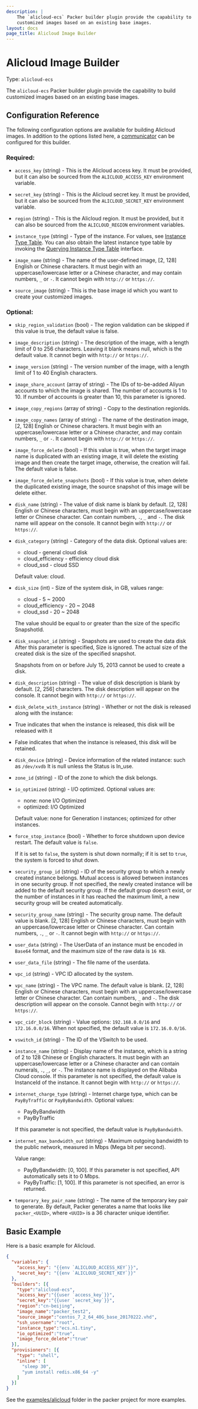 ```yaml
---
description: |
    The `alicloud-ecs` Packer builder plugin provide the capability to build
    customized images based on an existing base images.
layout: docs
page_title: Alicloud Image Builder
---
```


# Alicloud Image Builder

Type: `alicloud-ecs`

The `alicloud-ecs` Packer builder plugin provide the capability to build
customized images based on an existing base images.

## Configuration Reference

The following configuration options are available for building Alicloud images.
In addition to the options listed here,
a [communicator](/docs/templates/communicator.html) can be configured for this
builder.

### Required:

-   `access_key` (string) - This is the Alicloud access key. It must be provided,
    but it can also be sourced from the `ALICLOUD_ACCESS_KEY` environment
    variable.

-   `secret_key` (string) - This is the Alicloud secret key. It must be provided,
    but it can also be sourced from the `ALICLOUD_SECRET_KEY` environment
    variable.

-   `region` (string) - This is the Alicloud region. It must be provided, but it
    can also be sourced from the `ALICLOUD_REGION` environment variables.

-   `instance_type` (string) - Type of the instance. For values, see [Instance
    Type Table](). You can also obtain the latest instance type table by invoking
    the [Querying Instance Type
    Table](https://intl.aliyun.com/help/doc-detail/25620.htm?spm=a3c0i.o25499en.a3.6.Dr1bik)
    interface.

-   `image_name` (string) - The name of the user-defined image, \[2, 128\] English
    or Chinese characters. It must begin with an uppercase/lowercase letter or
    a Chinese character, and may contain numbers, `_` or `-`. It cannot begin with
    `http://` or `https://`.

-   `source_image` (string) - This is the base image id which you want to create
    your customized images.

### Optional:

-   `skip_region_validation` (bool) - The region validation can be skipped if this
    value is true, the default value is false.

-   `image_description` (string) - The description of the image, with a length
    limit of 0 to 256 characters. Leaving it blank means null, which is the
    default value. It cannot begin with `http://` or `https://`.

-   `image_version` (string) - The version number of the image, with a length limit
    of 1 to 40 English characters.

-   `image_share_account` (array of string) - The IDs of to-be-added Aliyun
    accounts to which the image is shared. The number of accounts is 1 to 10. If
    number of accounts is greater than 10, this parameter is ignored.

-   `image_copy_regions` (array of string) - Copy to the destination regionIds.

-   `image_copy_names` (array of string) - The name of the destination image, \[2,
    128\] English or Chinese characters. It must begin with an uppercase/lowercase
    letter or a Chinese character, and may contain numbers, `_` or `-`. It cannot
    begin with `http://` or `https://`.

-   `image_force_delete` (bool) - If this value is true, when the target image name
    is duplicated with an existing image, it will delete the existing image and
    then create the target image, otherwise, the creation will fail. The default
    value is false.

-   `image_force_delete_snapshots` (bool) - If this value is true, when delete the
    duplicated existing image, the source snapshot of this image will be delete
    either.

-   `disk_name` (string) - The value of disk name is blank by default. \[2, 128\]
    English or Chinese characters, must begin with an uppercase/lowercase letter
    or Chinese character. Can contain numbers, `.`, `_` and `-`. The disk name
    will appear on the console. It cannot begin with `http://` or `https://`.

-   `disk_category` (string) - Category of the data disk. Optional values are:
    -   cloud - general cloud disk
    -   cloud\_efficiency - efficiency cloud disk
    -   cloud\_ssd - cloud SSD

    Default value: cloud.

-   `disk_size` (int) - Size of the system disk, in GB, values range:
    -   cloud - 5 ~ 2000
    -   cloud\_efficiency - 20 ~ 2048
    -   cloud\_ssd - 20 ~ 2048

    The value should be equal to or greater than the size of the specific SnapshotId.

-   `disk_snapshot_id` (string) - Snapshots are used to create the data disk
    After this parameter is specified, Size is ignored. The actual size of the
    created disk is the size of the specified snapshot.

    Snapshots from on or before July 15, 2013 cannot be used to create a disk.

-   `disk_description` (string) - The value of disk description is blank by default. \[2, 256\] characters. The disk description will appear on the console. It cannot begin with `http://` or `https://`.

-   `disk_delete_with_instance` (string) - Whether or not the disk is released along with the instance:
-   True indicates that when the instance is released, this disk will be released with it
-   False indicates that when the instance is released, this disk will be retained.

-   `disk_device` (string) - Device information of the related instance: such as
    `/dev/xvdb` It is null unless the Status is In\_use.

-   `zone_id` (string) - ID of the zone to which the disk belongs.

-   `io_optimized` (string) - I/O optimized. Optional values are:
    -   none: none I/O Optimized
    -   optimized: I/O Optimized

    Default value: none for Generation I instances; optimized for other instances.

-   `force_stop_instance` (bool) - Whether to force shutdown upon device restart.
    The default value is `false`.

    If it is set to `false`, the system is shut down normally; if it is set to
    `true`, the system is forced to shut down.

-   `security_group_id` (string) - ID of the security group to which a newly
    created instance belongs. Mutual access is allowed between instances in one
    security group. If not specified, the newly created instance will be added to
    the default security group. If the default group doesn’t exist, or the number
    of instances in it has reached the maximum limit, a new security group will
    be created automatically.

-   `security_group_name` (string) - The security group name. The default value is
    blank. \[2, 128\] English or Chinese characters, must begin with an
    uppercase/lowercase letter or Chinese character. Can contain numbers, `.`,
    `_` or `-`. It cannot begin with `http://` or `https://`.

-   `user_data` (string) - The UserData of an instance must be encoded in `Base64`
    format, and the maximum size of the raw data is `16 KB`.

-   `user_data_file` (string) - The file name of the userdata.

-   `vpc_id` (string) - VPC ID allocated by the system.

-   `vpc_name` (string) - The VPC name. The default value is blank. \[2, 128\]
    English or Chinese characters, must begin with an uppercase/lowercase letter
    or Chinese character. Can contain numbers, `_` and `-`. The disk description
    will appear on the console. Cannot begin with `http://` or `https://`.

-   `vpc_cidr_block` (string) - Value options: `192.168.0.0/16` and `172.16.0.0/16`.
    When not specified, the default value is `172.16.0.0/16`.

-   `vswitch_id` (string) - The ID of the VSwitch to be used.

-   `instance_name` (string) - Display name of the instance, which is a string of
    2 to 128 Chinese or English characters. It must begin with an
    uppercase/lowercase letter or a Chinese character and can contain numerals,
    `.`, `_`, or `-`. The instance name is displayed on the Alibaba Cloud
    console. If this parameter is not specified, the default value is InstanceId
    of the instance. It cannot begin with `http://` or `https://`.

-   `internet_charge_type` (string) - Internet charge type, which can be
    `PayByTraffic` or `PayByBandwidth`. Optional values:
    -   PayByBandwidth
    -   PayByTraffic

    If this parameter is not specified, the default value is `PayByBandwidth`.

-   `internet_max_bandwidth_out` (string) - Maximum outgoing bandwidth to the public
    network, measured in Mbps (Mega bit per second).

    Value range:
    -   PayByBandwidth: \[0, 100\]. If this parameter is not specified, API automatically sets it to 0 Mbps.
    -   PayByTraffic: \[1, 100\]. If this parameter is not specified, an error is returned.

-   `temporary_key_pair_name` (string) - The name of the temporary key pair to
    generate. By default, Packer generates a name that looks like `packer_<UUID>`,
    where `<UUID>` is a 36 character unique identifier.

## Basic Example

Here is a basic example for Alicloud.

``` json
{
  "variables": {
    "access_key": "{{env `ALICLOUD_ACCESS_KEY`}}",
    "secret_key": "{{env `ALICLOUD_SECRET_KEY`}}"
  },
  "builders": [{
    "type":"alicloud-ecs",
    "access_key":"{{user `access_key`}}",
    "secret_key":"{{user `secret_key`}}",
    "region":"cn-beijing",
    "image_name":"packer_test2",
    "source_image":"centos_7_2_64_40G_base_20170222.vhd",
    "ssh_username":"root",
    "instance_type":"ecs.n1.tiny",
    "io_optimized":"true",
    "image_force_delete":"true"
  }],
  "provisioners": [{
    "type": "shell",
    "inline": [
      "sleep 30",
      "yum install redis.x86_64 -y"
    ]
  }]
}
```

See the
[examples/alicloud](https://github.com/idanya/packer/tree/master/examples/alicloud)
folder in the packer project for more examples.
